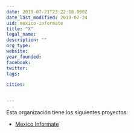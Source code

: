 ```yaml
---
date: 2019-07-21T23:22:18.000Z
date_last_modified: 2019-07-24
uid: mexico-informate
title: "X"
legal_name: 
description: ""
org_type: 
website: 
year_founded: 
facebook: 
twitter: 
tags:

cities: 


---
```


Esta organización tiene los siguientes proyectos:

- [Mexico Informate](/proyectos/mexico-informate)
